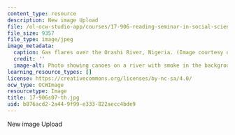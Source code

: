 ```yaml
---
content_type: resource
description: New image Upload
file: /ol-ocw-studio-app/courses/17-906-reading-seminar-in-social-science-the-geopolitics-and-geoeconomics-of-global-energy-spring-2007/b876acd22a449f99e333822aecc4bde9_17-906s07-th.jpg
file_size: 9357
file_type: image/jpeg
image_metadata:
  caption: Gas flares over the Orashi River, Nigeria. (Image courtesy of [E. Sandercock](http://www.flickr.com/people/travelling_e/).)
  credit: ''
  image-alt: Photo showing canoes on a river with smoke in the background.
learning_resource_types: []
license: https://creativecommons.org/licenses/by-nc-sa/4.0/
ocw_type: OCWImage
resourcetype: Image
title: 17-906s07-th.jpg
uid: b876acd2-2a44-9f99-e333-822aecc4bde9
---
```

New image Upload